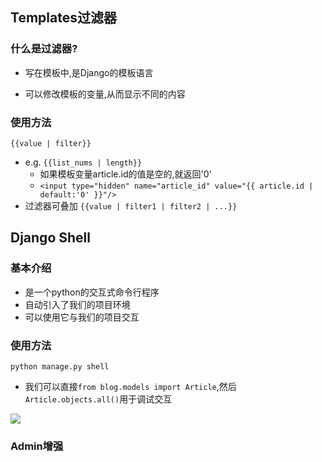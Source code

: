 ## Templates过滤器

### 什么是过滤器?

* 写在模板中,是Django的模板语言

* 可以修改模板的变量,从而显示不同的内容

### 使用方法

`{{value | filter}}`

* e.g. `{{list_nums | length}}`
  * 如果模板变量article.id的值是空的,就返回'0'
  * `<input type="hidden" name="article_id" value="{{ article.id | default:'0' }}"/>`
* 过滤器可叠加 `{{value | filter1 | filter2 | ...}}`



## Django Shell

### 基本介绍

* 是一个python的交互式命令行程序
* 自动引入了我们的项目环境
* 可以使用它与我们的项目交互

### 使用方法

`python manage.py shell`

* 我们可以直接`from blog.models import Article`,然后`Article.objects.all()`用于调试交互

![](http://ww1.sinaimg.cn/large/0077h8xtly1furnmayg3fj30yo0cumyg.jpg)

### Admin增强

